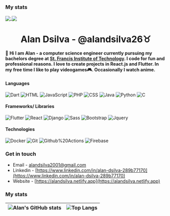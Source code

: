 ### My stats

<a href="https://alandsilva.netlify.app/">
  <img align="center" src="https://github-readme-stats.vercel.app/api?username=alandsilva26&show_icons=true&theme=material-palenight&hide_rank=true&include_all_commits=true&hide_border=true&count_private=true" />
</a>
<a href="https://alandsilva.netlify.app/">
  <img align="center" src="https://github-readme-stats.vercel.app/api/top-langs/?username=alandsilva26&layout=compact&theme=material-palenight&hide_rank=false&include_all_commits=true&hide_border=true&langs_count=8" />
</a>


<h1 align="center">Alan Dsilva - @alandsilva26♉</h1>

<!-- <img src="https://komarev.com/ghpvc/?username=alandsilva26&color=ff69b4" alt="profile views" /> -->

  👋 **Hi I am Alan - a computer science engineer currently pursuing my bachelors degree at [St. Francis Institute of Technology](https://www.sfit.ac.in/). I code for fun and professional reasons. I love to create projects in React.js and Flutter. In my free time I like to play videogames🎮. Occasionally I watch anime.**
  
#### Languages
![Dart](https://img.shields.io/static/v1?style=flat&label=&message=Dart&color=%2300B4AB) ![HTML](https://img.shields.io/static/v1?style=flat&label=&message=HTML&color=%23e44b23) ![JavaScript](https://img.shields.io/static/v1?style=flat&label=&message=JavaScript&color=%23f1e05a) ![PHP](https://img.shields.io/static/v1?style=flat&label=&message=PHP&color=%234F5D95) ![CSS](https://img.shields.io/static/v1?style=flat&label=&message=CSS&color=%23563d7c) ![Java](https://img.shields.io/static/v1?style=flat&label=&message=Java&color=%23b07219) ![Python](https://img.shields.io/static/v1?style=flat&label=&message=Python&color=%233572A5) ![C](https://img.shields.io/static/v1?style=flat&label=&message=C&color=%23555555)
#### Frameworks/ Libraries
![Flutter](https://img.shields.io/static/v1?style=flat&label=&message=Flutter&color=blueviolet) ![React](https://img.shields.io/static/v1?style=flat&label=&message=React&color=brightgreen) ![Django](https://img.shields.io/static/v1?style=flat&label=&message=Django&color=red) ![Sass](https://img.shields.io/static/v1?style=flat&label=&message=Sass&color=yellow) ![Bootstrap](https://img.shields.io/static/v1?style=flat&label=&message=Bootstrap&color=orange) ![Jquery](https://img.shields.io/static/v1?style=flat&label=&message=Jquery&color=green)
#### Technologies
![Docker](https://img.shields.io/static/v1?style=flat&label=&message=Docker&color=blue) ![Git](https://img.shields.io/static/v1?style=flat&label=&message=Git&color=blueviolet) ![Github%20Actions](https://img.shields.io/static/v1?style=flat&label=&message=Github%20Actions&color=brightgreen) ![Firebase](https://img.shields.io/static/v1?style=flat&label=&message=Firebase&color=red)
    
### Get in touch
* Email - [alandsilva2001@gmail.com](https://mail.google.com/mail/u/0/?view=cm&fs=1&tf=1&to=alandsilva2001@gmail.com)
* Linkedin - [https://www.linkedin.com/in/alan-dsilva-289b77170](https://www.linkedin.com/in/alan-dsilva-289b77170)
* Website - [https://alandsilva.netlify.app](https://alandsilva.netlify.app)

### My stats

| ![Alan's GitHub stats](https://github-readme-stats.vercel.app/api?username=alandsilva26&show_icons=true&theme=buefy&hide_rank=false&include_all_commits=true&hide_border=true  ) | ![Top Langs](https://github-readme-stats.vercel.app/api/top-langs/?username=alandsilva26&layout=compact&theme=buefy&hide_rank=false&include_all_commits=true&hide_border=true&langs_count=10) |
|---|---|


